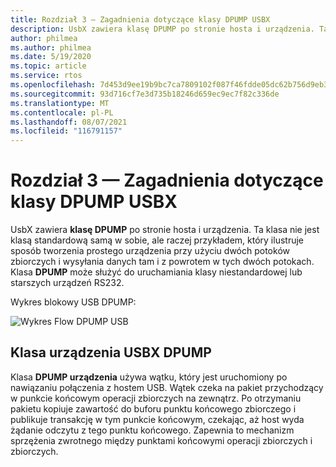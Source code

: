 ```yaml
---
title: Rozdział 3 — Zagadnienia dotyczące klasy DPUMP USBX
description: UsbX zawiera klasę DPUMP po stronie hosta i urządzenia. Ta klasa sama w sobie nie jest klasą standardową, ale raczej przykładem, który ilustruje sposób tworzenia prostego urządzenia przy użyciu dwóch potoków zbiorczych i wysyłania danych tam i z powrotem w tych dwóch potokach
author: philmea
ms.author: philmea
ms.date: 5/19/2020
ms.topic: article
ms.service: rtos
ms.openlocfilehash: 7d453d9ee19b9bc7ca7809102f087f46fdde05dc62b756d9eb3f38f493805be4
ms.sourcegitcommit: 93d716cf7e3d735b18246d659ec9ec7f82c336de
ms.translationtype: MT
ms.contentlocale: pl-PL
ms.lasthandoff: 08/07/2021
ms.locfileid: "116791157"
---
```

# <a name="chapter-3---usbx-dpump-class-considerations"></a>Rozdział 3 — Zagadnienia dotyczące klasy DPUMP USBX

UsbX zawiera **klasę DPUMP** po stronie hosta i urządzenia. Ta klasa nie jest klasą standardową samą w sobie, ale raczej przykładem, który ilustruje sposób tworzenia prostego urządzenia przy użyciu dwóch potoków zbiorczych i wysyłania danych tam i z powrotem w tych dwóch potokach. Klasa **DPUMP** może służyć do uruchamiania klasy niestandardowej lub starszych urządzeń RS232.

Wykres blokowy USB DPUMP:

![Wykres Flow DPUMP USB](./media/usbx-device-stack-supplemental/usb-dpump-flow-chart.png)

## <a name="usbx-dpump-device-class"></a>Klasa urządzenia USBX DPUMP

Klasa **DPUMP urządzenia** używa wątku, który jest uruchomiony po nawiązaniu połączenia z hostem USB. Wątek czeka na pakiet przychodzący w punkcie końcowym operacji zbiorczych na zewnątrz. Po otrzymaniu pakietu kopiuje zawartość do buforu punktu końcowego zbiorczego i publikuje transakcję w tym punkcie końcowym, czekając, aż host wyda żądanie odczytu z tego punktu końcowego. Zapewnia to mechanizm sprzężenia zwrotnego między punktami końcowymi operacji zbiorczych i zbiorczych.
